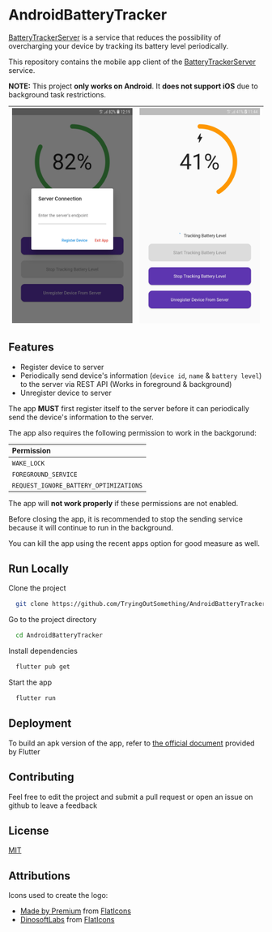 # AndroidBatteryTracker

[BatteryTrackerServer](https://github.com/TryingOutSomething/BatteryTrackerServer) is a service that reduces the
possibility of overcharging your device by tracking its battery level periodically.

This repository contains the mobile app client of
the [BatteryTrackerServer](https://github.com/TryingOutSomething/BatteryTrackerServer) service.

**NOTE:** This project **only works on Android**. It **does not support iOS** due to background task restrictions.

| ![App Screenshot](assets/repo/docs/app_register.jpg) | ![App Screenshot](assets/repo/docs/app_charging.jpg) |
|:-----------------------------------------------------|:-----------------------------------------------------|

## Features

- Register device to server
- Periodically send device's information (`device id`, `name` & `battery level`) to the server via REST API (Works in
  foreground & background)
- Unregister device to server

The app **MUST** first register itself to the server before it can periodically send the device's information to the
server.

The app also requires the following permission to work in the backgorund:

| Permission                             |
|:---------------------------------------|
| `WAKE_LOCK`                            |
| `FOREGROUND_SERVICE`                   |
| `REQUEST_IGNORE_BATTERY_OPTIMIZATIONS` |

The app will **not work properly** if these permissions are not enabled.

Before closing the app, it is recommended to stop the sending service because it will continue to run in the background.

You can kill the app using the recent apps option for good measure as well.

## Run Locally

Clone the project

```bash
  git clone https://github.com/TryingOutSomething/AndroidBatteryTracker
```

Go to the project directory

```bash
  cd AndroidBatteryTracker
```

Install dependencies

```bash
  flutter pub get
```

Start the app

```bash
  flutter run
```

## Deployment

To build an apk version of the app, refer to [the official document](https://docs.flutter.dev/deployment/android)
provided by Flutter

## Contributing

Feel free to edit the project and submit a pull request or open an issue on github to leave a feedback

## License

[MIT](https://choosealicense.com/licenses/mit/)

## Attributions

Icons used to create the logo:

- [Made by Premium](https://www.flaticon.com/authors/made-by-made-premium) from [FlatIcons](https://www.flaticons.com)
- [DinosoftLabs](https://www.flaticon.com/authors/dinosoftlabs) from [FlatIcons](https://www.flaticons.com)